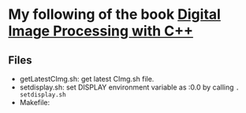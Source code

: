 # My following of the book [Digital Image Processing with C++](https://learning.oreilly.com/library/view/digital-image-processing/9781000831504/)

## Files
- getLatestCImg.sh: get latest CImg.sh file.
- setdisplay.sh: set DISPLAY environment variable as :0.0 by calling ```. setdisplay.sh```
- Makefile:
